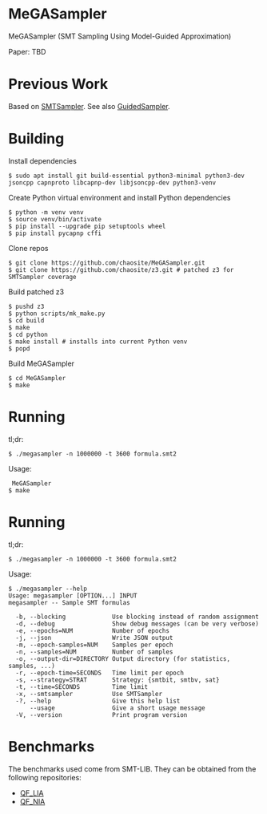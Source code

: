 # MeGASampler
MeGASampler (SMT Sampling Using Model-Guided Approximation)

Paper: TBD

# Previous Work

Based on [SMTSampler](https://github.com/RafaelTupynamba/SMTSampler). See also [GuidedSampler](https://github.com/RafaelTupynamba/GuidedSampler).

# Building

Install dependencies

```
$ sudo apt install git build-essential python3-minimal python3-dev jsoncpp capnproto libcapnp-dev libjsoncpp-dev python3-venv
```

Create Python virtual environment and install Python dependencies

```
$ python -m venv venv
$ source venv/bin/activate
$ pip install --upgrade pip setuptools wheel
$ pip install pycapnp cffi
```

Clone repos

```
$ git clone https://github.com/chaosite/MeGASampler.git
$ git clone https://github.com/chaosite/z3.git # patched z3 for SMTSampler coverage
```

Build patched z3
```
$ pushd z3
$ python scripts/mk_make.py
$ cd build
$ make
$ cd python
$ make install # installs into current Python venv
$ popd
```

Build MeGASampler

```
$ cd MeGASampler
$ make
```

# Running

tl;dr:

```
$ ./megasampler -n 1000000 -t 3600 formula.smt2
```

Usage:

```
 MeGASampler
$ make
```

# Running

tl;dr:

```
$ ./megasampler -n 1000000 -t 3600 formula.smt2
```

Usage:

```
$ ./megasampler --help
Usage: megasampler [OPTION...] INPUT
megasampler -- Sample SMT formulas

  -b, --blocking             Use blocking instead of random assignment
  -d, --debug                Show debug messages (can be very verbose)
  -e, --epochs=NUM           Number of epochs
  -j, --json                 Write JSON output
  -m, --epoch-samples=NUM    Samples per epoch
  -n, --samples=NUM          Number of samples
  -o, --output-dir=DIRECTORY Output directory (for statistics, samples, ...)
  -r, --epoch-time=SECONDS   Time limit per epoch
  -s, --strategy=STRAT       Strategy: {smtbit, smtbv, sat}
  -t, --time=SECONDS         Time limit
  -x, --smtsampler           Use SMTSampler
  -?, --help                 Give this help list
      --usage                Give a short usage message
  -V, --version              Print program version
```

# Benchmarks

The benchmarks used come from SMT-LIB. They can be obtained from the following repositories:

 * [QF_LIA](https://clc-gitlab.cs.uiowa.edu:2443/SMT-LIB-benchmarks/QF_LIA)
 * [QF_NIA](https://clc-gitlab.cs.uiowa.edu:2443/SMT-LIB-benchmarks/QF_NIA)
